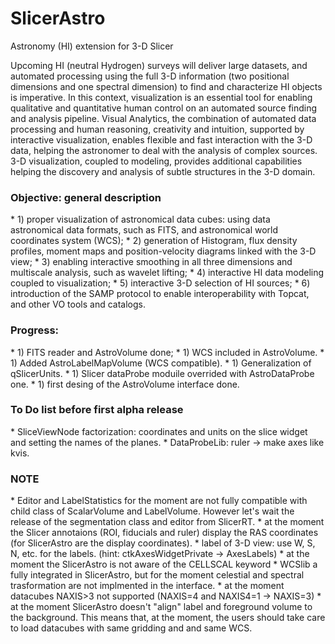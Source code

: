 # SlicerAstro
Astronomy (HI) extension for 3-D Slicer

Upcoming HI (neutral Hydrogen) surveys will deliver large datasets, and automated processing using the full 3-D information (two positional dimensions and one spectral dimension) to find and characterize HI objects is imperative. In this context, visualization is an essential tool for enabling qualitative and quantitative human control on an automated source finding and analysis pipeline. Visual Analytics, the combination of automated data processing and human reasoning, creativity and intuition, supported by interactive visualization, enables flexible and fast interaction with the 3-D data, helping the astronomer to deal with the analysis of complex sources. 3-D visualization, coupled to modeling, provides additional capabilities helping the discovery and analysis of subtle structures in the 3-D domain.

<h3> Objective: general description</h3>
* 1) proper visualization of astronomical data cubes: using data astronomical data formats, such as FITS, and astronomical world coordinates system (WCS);
* 2) generation of Histogram, flux density profiles, moment maps and position-velocity diagrams linked with the 3-D view;
* 3) enabling interactive smoothing in all three dimensions and multiscale analysis, such as wavelet lifting;
* 4) interactive HI data modeling coupled to visualization;
* 5) interactive 3-D selection of HI sources;
* 6) introduction of the SAMP protocol to enable interoperability with Topcat, and other VO tools and catalogs.
</div>

<h3> Progress:  </h3>
* 1) FITS reader and AstroVolume done;
* 1) WCS included in AstroVolume.
* 1) Added AstroLabelMapVolume (WCS compatible).
* 1) Generalization of qSlicerUnits.
* 1) Slicer dataProbe moduile overrided with AstroDataProbe one.
* 1) first desing of the AstroVolume interface done.
</div>

<h3> To Do list before first alpha release  </h3>
* SliceViewNode factorization: coordinates and units on the slice widget and setting the names of the planes.
* DataProbeLib: ruler -> make axes like kvis.
</div>

<h3> NOTE  </h3>
* Editor and LabelStatistics for the moment are not fully compatible with child class of ScalarVolume and LabelVolume. However let's wait the release of the segmentation class and editor from SlicerRT.
* at the moment the Slicer annotaions (ROI, fiducials and ruler) display the RAS coordinates (for SlicerAstro are the display coordinates).
* label of 3-D view:  use W, S, N, etc. for the labels. (hint: ctkAxesWidgetPrivate -> AxesLabels)
* at the moment the SlicerAstro is not aware of the CELLSCAL keyword
* WCSlib a fully integrated in SlicerAstro, but for the moment celestial and spectral trasformation are not implmented in the interface.
* at the moment datacubes NAXIS>3 not supported (NAXIS=4 and NAXIS4=1 -> NAXIS=3)
* at the moment SlicerAstro doesn't "align" label and foreground volume to the background. This means that, at the moment, the users should take care to load datacubes with same gridding and and same WCS.
</div>


